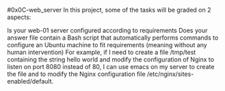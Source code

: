 #0x0C-web_server
In this project, some of the tasks will be graded on 2 aspects:

Is your web-01 server configured according to requirements Does your answer file contain a Bash script that automatically performs commands to configure an Ubuntu machine to fit requirements (meaning without any human intervention) For example, if I need to create a file /tmp/test containing the string hello world and modify the configuration of Nginx to listen on port 8080 instead of 80, I can use emacs on my server to create the file and to modify the Nginx configuration file /etc/nginx/sites-enabled/default.
